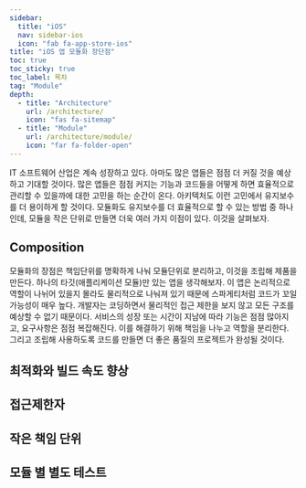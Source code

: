 ```yaml
---
sidebar:
  title: "iOS"
  nav: sidebar-ios
  icon: "fab fa-app-store-ios"
title: "iOS 앱 모듈화 장단점"
toc: true
toc_sticky: true
toc_label: 목차
tag: "Module"
depth:
  - title: "Architecture"
    url: /architecture/
    icon: "fas fa-sitemap"
  - title: "Module"
    url: /architecture/module/
    icon: "far fa-folder-open"
---
```

IT 소프트웨어 산업은 계속 성장하고 있다. 아마도 많은 앱들은 점점 더 커질 것을 예상하고 기대할 것이다. 많은 앱들은 점점 커지는 기능과 코드들을 어떻게 하면 효율적으로 관리할 수 있을까에 대한 고민을 하는 순간이 온다. 아키텍처도 이런 고민에서 유지보수를 더 용이하게 할 것이다. 모듈화도 유지보수를 더 효율적으로 할 수 있는 방법 중 하나인데, 모듈을 작은 단위로 만들면 더욱 여러 가지 이점이 있다. 이것을 살펴보자. 

## Composition 
모듈화의 장점은 책임단위를 명확하게 나눠 모듈단위로 분리하고, 이것을 조립해 제품을 만든다. 하나의 타깃(애플리케이션 모듈)만 있는 앱을 생각해보자. 이 앱은 논리적으로 역할이 나뉘어 있을지 몰라도 물리적으로 나눠져 있기 때문에 스파게티처럼 코드가 꼬일 가능성이 매우 높다. 개발자는 코딩하면서 물리적인 접근 제한을 보지 않고 모든 구조를 예상할 수 없기 때문이다. 서비스의 성장 또는 시간이 지남에 따라 기능은 점점 많아지고, 요구사항은 점점 복잡해진다. 이를 해결하기 위해 책임을 나누고 역할을 분리한다. 그리고 조립해 사용하도록 코드를 만들면 더 좋은 품질의 프로젝트가 완성될 것이다.

## 최적화와 빌드 속도 향상


## 접근제한자


## 작은 책임 단위


## 모듈 별 별도 테스트
